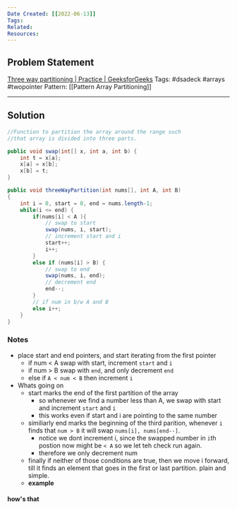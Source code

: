 ```yaml
---
Date Created: [[2022-06-13]]
Tags: 
Related: 
Resources: 
---
```


## Problem Statement

[Three way partitioning | Practice | GeeksforGeeks](https://practice.geeksforgeeks.org/problems/three-way-partitioning/1)
Tags:  #dsadeck  #arrays #twopointer
Pattern: [[Pattern Array Partitioning]] 

---

## Solution
``` java
//Function to partition the array around the range such 
//that array is divided into three parts.

public void swap(int[] x, int a, int b) {
	int t = x[a];
	x[a] = x[b];
	x[b] = t;
}

public void threeWayPartition(int nums[], int A, int B)
{
	int i = 0, start = 0, end = nums.length-1;
	while(i <= end) {
		if(nums[i] < A ){
			// swap to start
			swap(nums, i, start);
			// increment start and i
			start++;
			i++;
		}
		else if (nums[i] > B) {
			// swap to end
			swap(nums, i, end);
			// decrement end
			end--;
		}
		// if num in b/w A and B
		else i++;
	}
}
```

### Notes
- place start and end pointers, and start iterating from the first pointer
	- if num < A swap with start, increment `start` and `i`
	- if num > B swap with `end`, and only decrement `end`
	- else if  `A < num < B` then increment `i`
- Whats going on
	- start marks the end of the first partition of the array
		- so whenever we find a number less than A, we swap with start and increment `start` and `i`
		-   this works even if start and i are pointing to the same number
	- similiarly end marks the beginning of the third parition, whenever `i` finds that `num > B` it will swap `nums[i], nums[end--]`. 
		- notice we dont increment i, since the swapped number in `i`th postion now might be `< A` so we let teh check run again. 
		- therefore we only decrement num
	- finally if neither of those conditions are true, then we move i forward, till it finds an element that goes in the first or last partition. plain and simple.
	- **example**
#### how's that


 

